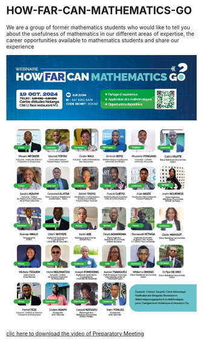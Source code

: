 # HOW-FAR-CAN-MATHEMATICS-GO
We are a group of former mathematics students who would like to tell you about the usefulness of mathematics in our different areas of expertise, the career opportunities available to mathematics students and share our experience


![Member](./US.jpg)


[clic here to download the video of Preparatory Meeting](https://drive.google.com/file/d/1FfeSddxmbV_Audq9duNZ5NWbJ20ZyIai/view?usp=drive_link)

